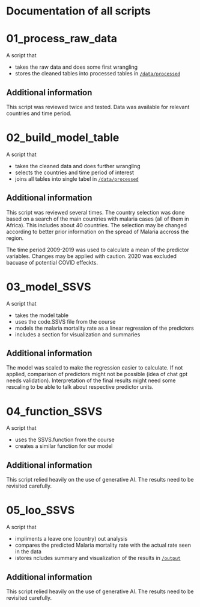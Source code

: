# Documentation of all scripts 

# 01_process_raw_data

A script that 

- takes the raw data and does some first wrangling
- stores the cleaned tables into processed tables in [`/data/processed`](/data/processed)

## Additional information

This script was reviewed twice and tested. Data was available for relevant countries and time period.

# 02_build_model_table

A script that

- takes the cleaned data and does further wrangling
- selects the countries and time period of interest
- joins all tables into single tabel in [`/data/processed`](/data/processed)

## Additional information

This script was reviewed several times. The country selection was done based on a search of the main countries with malaria cases (all of them in Africa). This includes about 40 countries. The selection may be changed according to better prior information on the spread of Malaria accross the region. 

The time period 2009-2019 was used to calculate a mean of the predictor variables. Changes may be applied with caution. 2020 was excluded bacuase of potential COVID effeckts. 

# 03_model_SSVS

A script that

- takes the model table
- uses the code.SSVS file from the course
- models the malaria mortality rate as a linear regression of the predictors
- includes a section for visualization and summaries 

## Additional information

The model was scaled to make the regression easier to calculate. If not applied, comparison of predictors might not be possible (idea of chat gpt needs validation). Interpretation of the final results might need some rescaling to be able to talk about respective predictor units. 

# 04_function_SSVS

A script that 

- uses the SSVS.function from the course
- creates a similar function for our model

## Additional information

This script relied heavily on the use of generative AI. The results need to be revisited carefully. 

# 05_loo_SSVS

A script that

- impliments a leave one (country) out analysis
- compares the predicted Malaria mortality rate with the actual rate seen in the data
- istores ncludes summary and visualization of the results in [`/output`](/output)

## Additional information

This script relied heavily on the use of generative AI. The results need to be revisited carefully. 
